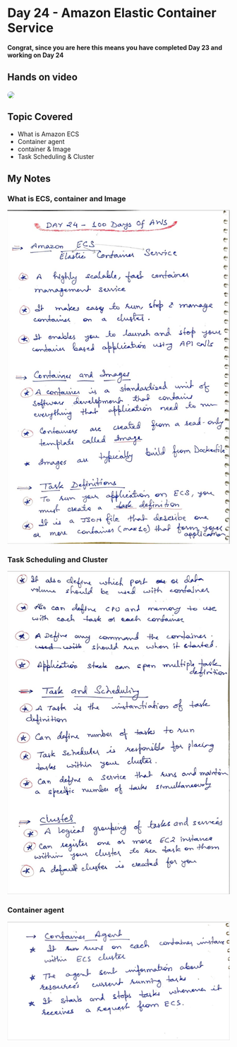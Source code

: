 # Day 24 - Amazon Elastic Container Service

**Congrat, since you are here this means you have completed Day 23 and working on Day 24**

## Hands on video
<a href="https://youtu.be/jV7R1TNKzks">
<img src="https://i3.ytimg.com/vi/jV7R1TNKzks/hqdefault.jpg" align="center" width="200" style="border-radius:40px" />
</a>

## Topic Covered
 - What is Amazon ECS
 - Container agent
 - container & Image
 - Task Scheduling & Cluster

## My Notes

  ### What is ECS, container and Image
  ![1](./images/2525b704a1fa5f95f85242e3d1f7679427d000d2.jpeg)
  
  ### Task Scheduling and Cluster
  ![2](./images/3efb33356b7f492ebc84edb94f00125a3b517390.jpeg)
  
  ### Container agent
  ![3](./images/adb9599cbaffd734c2a3e6b707133637b6982f99.jpeg)

